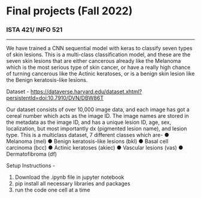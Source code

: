 # Final projects (Fall 2022)
### ISTA 421/ INFO 521
------

We have trained a CNN sequential model with keras to classify seven types of skin lesions. This is a multi-class classification model, and these are the seven skin lesions that are either cancerous already like the Melanoma which is the most serious type of skin cancer, or have a really high chance of turning cancerous like the Actinic keratoses, or is a benign skin lesion like the Benign keratosis-like lesions.

Dataset - https://dataverse.harvard.edu/dataset.xhtml?persistentId=doi:10.7910/DVN/DBW86T

Our dataset consists of over 10,000 image data, and each image has got a cereal number which acts as the image ID. The image names are stored in the metadata as the image ID, and has a unique lesion ID, age, sex, localization, but most importantly dx (pigmented lesion name), and lesion type. This is a multiclass dataset, 7 different classes which are-
● Melanoma (mel)
● Benign keratosis-like lesions (bkl)
● Basal cell carcinoma (bcc)
● Actinic keratoses (akiec)
● Vascular lesions (vas)
● Dermatofibroma (df)

Setup Instructions - 
1. Download the .ipynb file in jupyter notebook
2. pip install all necessary libraries and packages
3. run the code one cell at a time
